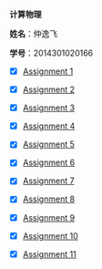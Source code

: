  **计算物理**
 
  **姓名**：仲逸飞
 
  **学号**：2014301020166
  
- [x] [Assignment 1](https://github.com/jsxhzyf/compuational_physics_N2014301020166/blob/master/Assignment_1)

 
- [x] [Assignment 2](https://github.com/jsxhzyf/compuational_physics_N2014301020166/tree/master/Assignment_2)


- [x] [Assignment 3]( https://github.com/jsxhzyf/compuational_physics_N2014301020166/tree/master/Assignment_3)

- [x] [Assignment 4]( https://github.com/jsxhzyf/compuational_physics_N2014301020166/blob/master/Assignment_4/Readme.md)

- [x] [Assignment 5](https://www.zybuluo.com/jsxhzyf/note/533510)

- [x] [Assignment 6](https://www.zybuluo.com/jsxhzyf/note/542508)

- [x] [Assignment 7](https://www.zybuluo.com/jsxhzyf/note/557741)

- [x] [Assignment 8](https://www.zybuluo.com/jsxhzyf/note/565678)

- [x] [Assignment 9](https://www.zybuluo.com/jsxhzyf/note/573645)

- [x] [Assignment 10](https://www.zybuluo.com/jsxhzyf/note/581722)

- [x] [Assignment 11](https://www.zybuluo.com/jsxhzyf/note/589974)


